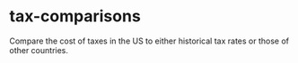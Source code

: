 # tax-comparisons
Compare the cost of taxes in the US to either historical tax rates or those of other countries.
